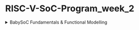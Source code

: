 # RISC-V-SoC-Program_week_2
<details>
  <summary>BabySoC Fundamentals & Functional Modelling </summary>
  <h3>Objective</h3>
  <p>To build a solid understanding of SoC fundamentals and practice functional modelling of
the BabySoC using simulation tools (Icarus Verilog & GTKWave). </p>
  <ol><li><h2>Theory (Conceptual Understanding)</h2></li>
    <ol><li><p><b>What is a System-on-Chip (SoC) ?</b></p></li>
      <p>A System-on-Chip (SoC) is an integrated circuit that combines all essential components of a computer system into a single chip. Unlike traditional boards with separate chips for processor, memory, and peripherals, an SoC brings them together to achieve:</p>
      <p><ul><li><i>Compactness </i>: Reduces physical size, enabling portable devices.</li>
<li><i>Energy Efficiency </i>: Shorter data paths and optimized power control.</li>
<li><i>High Performance </i>: Faster communication between components.</li>
<li><i>Cost-effectiveness & Reliability </i>: Fewer components, lower cost, fewer failure points.</li></ul></p>
<p>SoCs are used in smartphones, wearables, IoT devices, consumer electronics, and automotive systems.</p>
      <li><p><b>Components of a Typical SoC :</b></p></li>
      <p><ul><li><i>CPU (Processor Core) </i>: Executes instructions, manages data processing.</li>
<li><i>Memory </i>: RAM for temporary data, Flash/ROM for permanent storage.</li>
<li><i>Peripherals & I/O Ports </i>: Interfaces like UART, SPI, I²C, GPIO to connect with external devices.</li>
<li><i>Graphics / DSP Units </i>: Handle visuals, audio, and signal processing.</li>
<li><i>Power Management </i>: Ensures efficient use of energy, critical for battery-driven systems.</li>
<li><i>Interconnect (Bus/NoC) </i>: Links CPU, memory, and peripherals. Examples: AMBA AHB/APB/AXI.</li></ul></p>
      <p>Together, these components make the SoC a self-contained computing platform.</p>
      <li><p><b>Why BabySoC ?</b></p></li>
      <p>Modern SoCs are highly complex, making them difficult for beginners to study directly. BabySoC is a simplified, open-source model that captures the essence of SoC design while remaining small enough to understand.</p><p>Key features of BabySoC (VSDBabySoC):</p>
      <p><ul><li><i>RVMYTH CPU (RISC-V Core)</i> – open-source, simple, and customizable.</li>
<li><i>PLL (Phase-Locked Loop)</i> – generates stable clock signals to synchronize CPU and peripherals.</li>
<li><i>10-bit DAC (Digital-to-Analog Converter)</i> – converts digital values into analog signals for audio/video output to devices like TVs or phones.</li></ul></p>
      <p>This miniaturized system allows learners to explore :</p>
      <p><ul><li>How digital cores interact with analog components.</li>
<li>Data flow from instruction execution to external device output.</li>
<li>The importance of synchronization (via PLL) in SoC design.</li></ul></p>
<p>Thus, BabySoC acts as a learning bridge between theory and real-world chip integration.</p>
      <li><p><b>Role of Functional Modelling in SoC Design :</b></p></li>
      <p>Before moving into RTL design and physical implementation, SoC engineers create a functional model of the system. This step is critical because it allows verification of the SoC’s behavior at a higher level of abstraction, without being tied down to detailed hardware descriptions.</p>
      <p><ul><li><i>Defination</i> :-</li>
      <p>Functional modelling is the process of creating a software-level or high-level hardware description that mimics the intended behavior of the SoC. It focuses on what the system should do, not how it is implemented in gates or transistors.
        <p align="left"> 
  <img src="https://github.com/user-attachments/assets/b4a70579-b718-4cc7-9b65-d07c61ae1534" align="right" width="500" height="500">
</p>
        <li><i>Purpose</i> :-</li>
      <p><ul><li>Validate the architecture of the SoC before RTL coding.</li>
<li>Ensure that the CPU, memory, and peripherals interact correctly.</li>
<li>Provide a golden reference model for RTL designers to compare against.</li></ul></p>
        <li><i>Benefits</i> :-</li>
        <p><ul><li><i>Early Error Detection</i> : Functional issues are caught before expensive RTL or layout stages.</li>
<li><i>Faster Development</i> : Simulation is quicker at this stage compared to RTL or gate-level simulations.</li>
<li><i>Reduced Cost</i> : Avoids rework in later design stages, which is more time-consuming.</li>
<li><i>Clear Design Reference</i> : Acts as a blueprint for hardware engineers.</li></ul></p>
      </ul></p>
      <li><p><b>Conclusion :</b></p></li>
      <p>Understanding SoC design requires grasping the integration of CPU, memory, peripherals, interconnects, and analog components into one chip.</p>
      <p>The BabySoC project provides a practical and accessible platform to :</p>
      <p><ul><li>Learn SoC fundamentals in a manageable scope.</li>
<li>Explore the interaction between digital logic and analog interfacing.</li>
<li>Appreciate the role of functional modelling in bridging conceptual design and physical implementation.</li></ul></p>
    </ol>
    <li><h2>Labs (Hands-on Functional Modelling)</h2></li>
    <p>Lab Reference <br>
[VSDBabySoC Project by Hemanth Kumar DM]<br>(https://github.com/hemanthkumardm/SFAL-VSD-SoCJourney/tree/main/12.%20VSDBabySoC%20Project)</p>
      <p>Tools Used</p>
<table>
  <tr>
    <th>Tool</th>
    <th>Purpose</th>
  </tr>
  <tr>
    <td><b>Icarus Verilog (iverilog)</b></td>
    <td>Compile and simulate Verilog code</td>
  </tr>
  <tr>
    <td><b>GTKWave</b></td>
    <td>View and analyze simulation waveforms</td>
  </tr>
</table>
<p><b>Step 1: Clone the BabySoC Project</b> [VSDBabySoC](https://github.com/manili/VSDBabySoC.git)</p>
<p><pre>
git clone https://github.com/hemanthkumardm/SFAL-VSD-SoCJourney.git
cd SFAL-VSD-SoCJourney/12. VSDBabySoC Project</pre></p>
</p>
    <p><b>Step 2: Step 2 – Pre-Synthesis Simulation</b></p>
    Compile the design and run pre-synthesis simulation:
    <p><pre>iverilog -o output/pre_synth_sim/pre_synth_sim.out -DPRE_SYNTH_SIM \
    -I src/include -I src/module \
    src/module/testbench.v src/module/vsdbabysoc.v
cd output/pre_synth_sim
./pre_synth_sim.out
</pre> This generates a pre_synth_sim.vcd file for waveform viewing.</p>
   <p> <img src="https://github.com/user-attachments/assets/3ce1041d-b877-4820-b105-30f63a64a585" alt="Description"></p>
    <p>Observation:
<ul><li>The clock (CLK) signal shows regular periodic toggling.</li>
<li>The reset signal is asserted low at the beginning, holding the system inactive during initialization.</li>
<li>Once reset is released, data begins flowing from the RISC-V core (RV_TO_DAC[9:0]) to the DAC output.</li>
<li>The smooth increment in data values verifies the correct functioning of the core → DAC data path in the RTL design.</li></ul>This confirms that the BabySoC RTL modules are functionally correct before synthesis.</p>
    <p><b>Step 3 – View Waveforms in GTKWave</b></p>
    <p><pre>gtkwave output/pre_synth_sim/pre_synth_sim.vcd</pre>Analyze reset, clock, and dataflow behavior.</p>
    <p><b>Step 4 – Post-Synthesis Simulation</b></p>
    Run post-synthesis simulation using the synthesized netlist:
    <p><pre>iverilog -o output/post_synth_sim/post_synth_sim.out -DPOST_SYNTH_SIM \
    -I src/include -I src/module \
    src/module/testbench.v output/synthesized/vsdbabysoc.synth.v
cd output/post_synth_sim
./post_synth_sim.out</pre>Then view the resulting post_synth_sim.vcd file in GTKWave.</p>
     <p> <img src="https://github.com/user-attachments/assets/4ff91825-20bc-48d4-bb43-6635bb45b4d0" alt="Description"></p>
  <p>Observation:
  <ul><li>The post-synthesis waveform maintains consistent clock and reset behavior as in the pre-synthesis simulation.</li>
<li>The core output and DAC output match the RTL results, confirming logical equivalence between synthesized and behavioral designs.</li>
<li>Slight signal delay (timing difference) observed due to gate-level modeling — expected after synthesis.</li></ul>This verifies that synthesis preserved the intended BabySoC functionality.</p>
  </ol>
   <p align="center"><b>✨ Thank you for reading! ✨</b></p>
</details>
